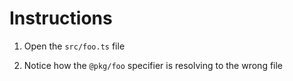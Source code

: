 # Instructions

1. Open the `src/foo.ts` file

2. Notice how the `@pkg/foo` specifier is resolving to the wrong file
